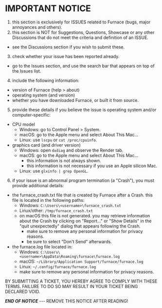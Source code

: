 # IMPORTANT NOTICE

1. this section is exclusively for ISSUES related to Furnace (bugs, major annoyances and others).
2. this section is NOT for Suggestions, Questions, Showcase or any other Discussions that do not meet the criteria and definition of an ISSUE.
  - see the Discussions section if you wish to submit these.
3. check whether your issue has been reported already.
  - go to the Issues section, and use the search bar that appears on top of the Issues list.
4. include the following information:
  - version of Furnace (help > about)
  - operating system (and version)
  - whether you have downloaded Furnace, or built it from source.
5. provide these details if you believe the issue is operating system and/or computer-specific:
  - CPU model
    - Windows: go to Control Panel > System.
    - macOS: go to the Apple menu and select About This Mac...
    - Linux: use `lscpu` or `cat /proc/cpuinfo`.
  - graphics card (and driver version)
    - Windows: open `dxdiag` and observe the Render tab.
    - macOS: go to the Apple menu and select About This Mac...
      - this information is not always shown.
      - this information is not necessary if you use an Apple silicon Mac.
    - Linux: use `glxinfo | grep OpenGL`.
6. if your issue is an abnormal program termination (a "Crash"), you must provide additional details:
  - the furnace_crash.txt file that is created by Furnace after a Crash. this file is located in the following paths:
    - Windows: `C:\Users\<username>\furnace_crash.txt`
    - Linux/other: `/tmp/furnace_crash.txt`
    - on macOS this file is not generated. you may retrieve information about the Crash by clicking on "Report..." or "Show Details" in the "quit unexpectedly" dialog that appears following the Crash.
      - make sure to remove any personal information for privacy reasons.
      - be sure to select "Don't Send" afterwards.
  - the furnace.log file located in:
    - Windows: `C:\Users\<username>\AppData\Roaming\furnace\furnace.log`
    - macOS: `~/Library/Application Support/furnace/furnace.log`
    - Linux: `~/.config/furnace/furnace.log`
    - make sure to remove any personal information for privacy reasons.

BY SUBMITTING A TICKET, YOU HEREBY AGREE TO COMPLY WITH THESE TERMS.
FAILURE TO DO SO MAY RESULT IN YOUR TICKET BEING DECLARED VOID.

***END OF NOTICE*** --- REMOVE THIS NOTICE AFTER READING!
